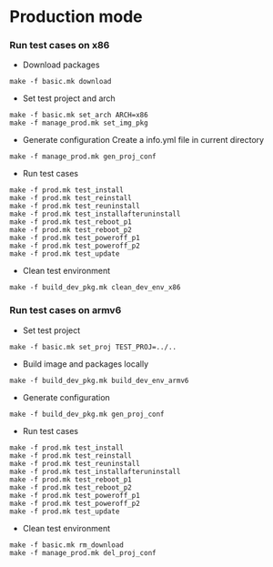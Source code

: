 # Production mode
### Run test cases on x86

* Download packages
```
make -f basic.mk download
```

* Set test project and arch
```
make -f basic.mk set_arch ARCH=x86
make -f manage_prod.mk set_img_pkg
```

* Generate configuration 
Create a info.yml file in current directory
```
make -f manage_prod.mk gen_proj_conf 
```

* Run test cases
```
make -f prod.mk test_install
make -f prod.mk test_reinstall
make -f prod.mk test_reuninstall
make -f prod.mk test_installafteruninstall
make -f prod.mk test_reboot_p1
make -f prod.mk test_reboot_p2
make -f prod.mk test_poweroff_p1
make -f prod.mk test_poweroff_p2
make -f prod.mk test_update
```
* Clean test environment
```
make -f build_dev_pkg.mk clean_dev_env_x86 
```



### Run test cases on armv6
* Set test project
```
make -f basic.mk set_proj TEST_PROJ=../..
```
* Build image and packages locally
```
make -f build_dev_pkg.mk build_dev_env_armv6
```

* Generate configuration 
```
make -f build_dev_pkg.mk gen_proj_conf 
```



* Run test cases
```
make -f prod.mk test_install
make -f prod.mk test_reinstall
make -f prod.mk test_reuninstall
make -f prod.mk test_installafteruninstall
make -f prod.mk test_reboot_p1
make -f prod.mk test_reboot_p2
make -f prod.mk test_poweroff_p1
make -f prod.mk test_poweroff_p2
make -f prod.mk test_update
```


* Clean test environment
```
make -f basic.mk rm_download
make -f manage_prod.mk del_proj_conf
```
